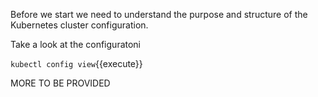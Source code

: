 Before we start we need to understand the purpose and structure of the Kubernetes cluster configuration.
 
Take a look at the configuratoni

 `kubectl config view`{{execute}}
 
 MORE TO BE PROVIDED